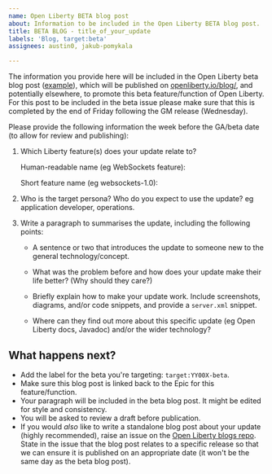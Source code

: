 ```yaml
---
name: Open Liberty BETA blog post
about: Information to be included in the Open Liberty BETA blog post.
title: BETA BLOG - title_of_your_update
labels: 'Blog, target:beta'
assignees: austin0, jakub-pomykala

---
```


The information you provide here will be included in the Open Liberty beta blog post ([example](https://openliberty.io/blog/2020/08/05/jakarta-grpc-beta-20009.html)), which will be published on [openliberty.io/blog/](https://www.openliberty.io/blog/), and potentially elsewhere, to promote this beta feature/function of Open Liberty. For this post to be included in the beta issue please make sure that this is completed by the end of Friday following the GM release (Wednesday). 

Please provide the following information the week before the GA/beta date (to allow for review and publishing):

1. Which Liberty feature(s) does your update relate to?
    
   Human-readable name (eg WebSockets feature):
   
   Short feature name (eg websockets-1.0): 

2. Who is the target persona? Who do you expect to use the update? eg application developer, operations.

3. Write a paragraph to summarises the update, including the following points:
   
   - A sentence or two that introduces the update to someone new to the general technology/concept.

   - What was the problem before and how does your update make their life better? (Why should they care?)
   
   - Briefly explain how to make your update work. Include screenshots, diagrams, and/or code snippets, and provide a `server.xml` snippet.
   
   - Where can they find out more about this specific update (eg Open Liberty docs, Javadoc) and/or the wider technology?

## What happens next?
- Add the label for the beta you're targeting: `target:YY00X-beta`.
- Make sure this blog post is linked back to the Epic for this feature/function.
- Your paragraph will be included in the beta blog post. It might be edited for style and consistency.
- You will be asked to review a draft before publication.
- If you would _also_ like to write a standalone blog post about your update (highly recommended), raise an issue on the [Open Liberty blogs repo](https://github.com/OpenLiberty/blogs/issues/new/choose). State in the issue that the blog post relates to a specific release so that we can ensure it is published on an appropriate date (it won't be the same day as the beta blog post).